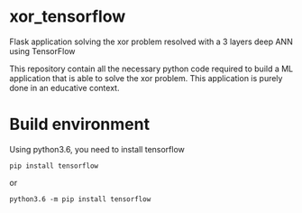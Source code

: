 # xor_tensorflow
Flask application solving the xor problem
resolved with a 3 layers deep ANN using TensorFlow

This repository contain all the necessary python code required to build a ML application that is able to solve the xor problem. This application is purely done in an educative context.


# Build environment 

Using python3.6,
you need to install tensorflow

```
pip install tensorflow
```
or

```
python3.6 -m pip install tensorflow
```
